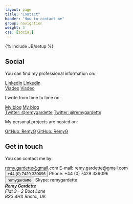 ```yaml
---
layout: page
title: "Contact"
header: "How to contact me"
group: navigation
weight: 5
css: [zocial]
---
```

{% include JB/setup %}

<div class="row-fluid" markdown="1">

<div class="span4">

## Social

You can find my professional information on:

<div class="social-row">
	<a class="zocial linkedin icon" href="http://fr.linkedin.com/in/remygardette" target="_blank">LinkedIn</a>
	<a href="http://fr.linkedin.com/in/remygardette" target="_blank">LinkedIn</a>
</div>
<div class="social-row">
	<a class="zocial viadeo icon" href="http://www.viadeo.com/fr/profile/remy.gardette1" target="_blank">Viadeo</a>
	<a href="http://www.viadeo.com/fr/profile/remy.gardette1" target="_blank">Viadeo</a>
</div>

I write from time to time on:

<div class="social-row">
	<a class="zocial wordpress icon" href="http://blog.remyg.fr" target="_blank">My blog</a>
	<a href="http://blog.remyg.fr" target="_blank">My blog</a>
</div>
<div class="social-row">
	<a class="zocial twitter icon" href="http://twitter.com/remygardette" target="_blank">Twitter: @remygardette</a>
	<a href="http://twitter.com/remygardette" target="_blank">Twitter: @remygardette</a>
</div>

My personal projects are hosted on:

<div class="social-row">
	<a class="zocial github icon" href="https://github.com/RemyG" target="_blank">GitHub: RemyG</a>
	<a href="https://github.com/RemyG" target="_blank">GitHub: RemyG</a>
</div>

</div>

<div class="span4">

## Get in touch

You can contact me by:

<div class="contact-row">
	<a class="zocial email icon" href="mailto:remy.gardette@gmail.com">remy.gardette@gmail.com</a>
	E-mail: <a href="mailto:remy.gardette@gmail.com">remy.gardette@gmail.com</a>
</div>

<div class="contact-row">
	<button class="zocial call icon">+44 (0) 7429 339096</button>
	Phone: +44 (0) 7429 339096
</div>

<div class="contact-row">
	<button class="zocial skype icon">remygardette</button>
	Skype: remygardette
</div>

<div class="contact-row">
	<address>
		<strong>Remy Gardette</strong><br>
		Flat 3 - 2 Boot Lane<br>
		BS3 4HX Bristol, UK<br>
	</address>
</div>

</div>

</div>